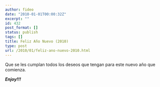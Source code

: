 ```yaml
---
author: fideo
date: "2010-01-01T00:00:32Z"
excerpt: ""
id: 432
post_format: []
status: publish
tags: []
title: Feliz Año Nuevo (2010)
type: post
url: /2010/01/feliz-ano-nuevo-2010.html
---
```

Que se les cumplan todos los deseos que tengan para este nuevo año que comienza.

***<font style="position: absolute;overflow: hidden;height: 0;width: 0">[хотелско обзавеждане](http://www.videnov.com/)</font>Enjoy!!!***
